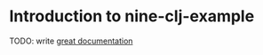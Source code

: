 # Introduction to nine-clj-example

TODO: write [great documentation](http://jacobian.org/writing/what-to-write/)
